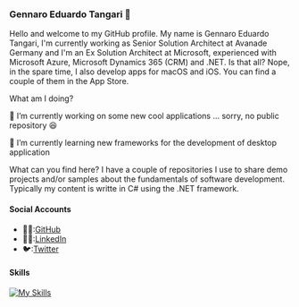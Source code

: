### Gennaro Eduardo Tangari 👋
Hello and welcome to my GitHub profile. 
My name is Gennaro Eduardo Tangari, I'm currently working as Senior Solution Architect at Avanade Germany and I'm an Ex Solution Architect at Microsoft, experienced with Microsoft Azure, Microsoft Dynamics 365 (CRM) and .NET. Is that all? Nope, in the spare time, I also develop apps for macOS and iOS. You can find a couple of them in the App Store.

What am I doing?

🔭 I’m currently working on some new cool applications ... sorry, no public repository 😆

🌱 I’m currently learning new frameworks for the development of desktop application

What can you find here? I have a couple of repositories I use to share demo projects and/or samples about the fundamentals of software development.
Typically my content is writte in C# using the .NET framework.

#### Social Accounts
- 🧑‍🚀:[GitHub](https://github.com/getangar/)
- 🧑‍💼:[LinkedIn](https://www.linkedin.com/in/gennaroeduardotangari/)
- 🐦:[Twitter](https://twitter.com/gennaro_tangari)

#### Skills
[![My Skills](https://skillicons.dev/icons?i=azure,c,cpp,cs,docker,dotnet,github,grafana,js,kubernetes,postman,powershell,selenium,swift,visualstudio,vscode)](https://skillicons.dev)

<!--
**getangar/getangar** is a ✨ _special_ ✨ repository because its `README.md` (this file) appears on your GitHub profile.

Here are some ideas to get you started:

- 🔭 I’m currently working on ...
- 🌱 I’m currently learning ...
- 👯 I’m looking to collaborate on ...
- 🤔 I’m looking for help with ...
- 💬 Ask me about ...
- 📫 How to reach me: ...
- 😄 Pronouns: ...
- ⚡ Fun fact: ...
-->
